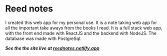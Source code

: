 # Reed notes

I created this web app for my personal use. It is a note taking web app for all the important take aways from the books I read. It is a full stack web app, with the front end made with ReactJS and the backend with NodeJS. The database was made with PostgreSql.

***See the the site live at [reednotes.netlify.app](https://reednotes.netlify.app/)***
